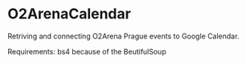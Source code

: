 # O2ArenaCalendar
Retriving and connecting O2Arena Prague events to Google Calendar.

Requirements:
bs4 because of the BeutifulSoup


